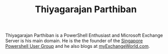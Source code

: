 ﻿---
title: Thiyagarajan Parthiban
description: ""
image: /images/author/thiyagarajan-parthiban.jpg
social:
- icon: fab fa-facebook
  link: https://facebook.com/#
- icon: fab fa-twitter
  link: https://twitter.com/#
- icon: fab fa-github
  link: https://github.com/#
- icon: fas fa-link
  link: ""
- icon: fab fa-linkedin-in
  link: https://www.linkedin.com/in/#/
- icon: fab fa-youtube
  link: '#'
- icon: fab fa-twitch
  link: https://www.twitch.tv/#

---
Thiyagarajan Parthiban is a PowerShell Enthusiast and Microsoft Exchange Server is his main domain. He is the the founder of the <a href="http://powershellgroup.org/singapore">Singapore Powershell User Group<a> and he also blogs at <a href="http://www.myExchangeWorld.com">myExchangeWorld.com</a>.
